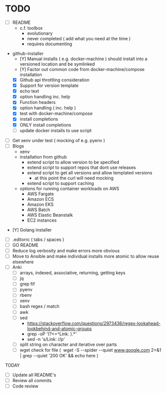 # TODO

- [ ] README
  - c.f. toolbox
    - evolutionary
    - never completed ( add what you need at the time )
    - requires documenting
- github-installer
  - [Y] Manual installs ( e.g. docker-machine ) should install into a versioned location and be symlinked
  - [Y] Factor out common code from docker-machine/compose installation
  - [X] Github api throttling consideration
  - [X] Support for version template
  - [X] echo text
  - [X] option handling inc. help
  - [X] Function headers
  - [X] option handling ( inc. help )
  - [X] test with docker-machine/compose
  - [X] install completions
  - [X] ONLY install completions
  - [ ] update docker installs to use script
- [ ] Get xenv under test ( mocking of e.g. pyenv )
- [ ] Blogs
  - xenv
  - installation from github
    - extend script to allow version to be specified
    - extend script to support repos that dont use releases
    - extend script to get all versions and allow templated versions
      - at this point the curl will need mocking
    - extend script to support caching
  - options for running container workloads on AWS
    - AWS Fargate
    - Amazon ECS
    - Amazon EKS
    - AWS Batch
    - AWS Elastic Beanstalk
    - EC2 instances
- [Y] Golang installer
- [ ] .editorrc ( tabs / spaces )
- [ ] GO README
- [ ] Reduce log verbosity and make errors more obvious
- [ ] Move to Ansible and make individual installs more atomic to allow reuse elsewhere
- [ ] Anki
  - [ ] arrays, indexed, associative, returning, getting keys
  - [ ] jq
  - [ ] grep fif
  - [ ] pyenv
  - [ ] rbenv
  - [ ] xenv
  - [ ] bash regex / match
  - [ ] awk
  - [ ] sed
    - https://stackoverflow.com/questions/2973436/regex-lookahead-lookbehind-and-atomic-groups
    - grep -oP '(?<=^Link: ).*'
    - sed -n 's/Link: //p'
  - [ ] split string on character and iterative over parts
  - [ ] wget check for file (  wget -S --spider --quiet  www.google.com 2>&1 | grep --quiet '200 OK' && echo here )

TODAY
- [ ] Update all README's
- [ ] Review all commits
- [ ] Code review
